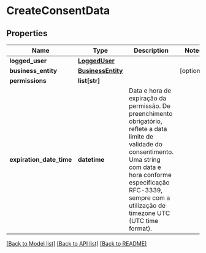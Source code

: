 # CreateConsentData

## Properties
Name | Type | Description | Notes
------------ | ------------- | ------------- | -------------
**logged_user** | [**LoggedUser**](LoggedUser.md) |  | 
**business_entity** | [**BusinessEntity**](BusinessEntity.md) |  | [optional] 
**permissions** | **list[str]** |  | 
**expiration_date_time** | **datetime** | Data e hora de expiração da permissão. De preenchimento obrigatório, reflete a data limite de validade do consentimento. Uma string com data e hora conforme especificação RFC-3339, sempre com a utilização de timezone UTC (UTC time format). | 

[[Back to Model list]](../README.md#documentation-for-models) [[Back to API list]](../README.md#documentation-for-api-endpoints) [[Back to README]](../README.md)

